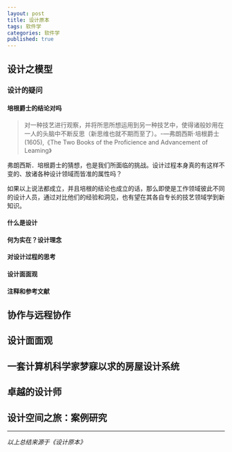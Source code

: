 ```yaml
---
layout: post
title: 设计原本
tags: 软件学
categories: 软件学
published: true
---
```


## 设计之模型

### 设计的疑问

#### 培根爵士的结论对吗

> 对一种技艺进行观察，并将所思所想运用到另一种技艺中，使得诸般妙用在一人的头脑中不断反思（新思维也就不期而至了）。-—弗朗西斯·培根爵士(1605),《The Two Books of the Proficience and Advancement of Leaming》

弗朗西斯．培根爵士的猜想，也是我们所面临的挑战。设计过程本身真的有这样不变的、放诸各种设计领域而皆准的属性吗？

如果以上说法都成立，并且培根的结论也成立的话，那么即使是工作领域彼此不同的设计人员，通过对比他们的经验和洞见，也有望在其各自专长的技艺领域学到新知识。

#### 什么是设计

#### 何为实在？设计理念

#### 对设计过程的思考

#### 设计面面观

#### 注释和参考文献


## 协作与远程协作

## 设计面面观

## 一套计算机科学家梦寐以求的房屋设计系统

## 卓越的设计师

## 设计空间之旅：案例研究


---

_以上总结来源于《设计原本》_
